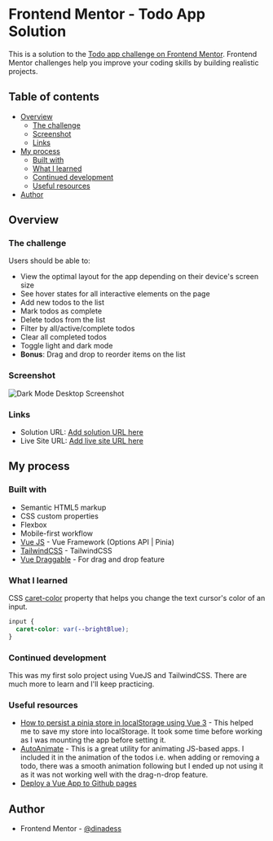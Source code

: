 # Frontend Mentor - Todo App Solution

This is a solution to the [Todo app challenge on Frontend Mentor](https://www.frontendmentor.io/challenges/todo-app-Su1_KokOW). Frontend Mentor challenges help you improve your coding skills by building realistic projects.

## Table of contents

- [Overview](#overview)
  - [The challenge](#the-challenge)
  - [Screenshot](#screenshot)
  - [Links](#links)
- [My process](#my-process)
  - [Built with](#built-with)
  - [What I learned](#what-i-learned)
  - [Continued development](#continued-development)
  - [Useful resources](#useful-resources)
- [Author](#author)

## Overview

### The challenge

Users should be able to:

- View the optimal layout for the app depending on their device's screen size
- See hover states for all interactive elements on the page
- Add new todos to the list
- Mark todos as complete
- Delete todos from the list
- Filter by all/active/complete todos
- Clear all completed todos
- Toggle light and dark mode
- **Bonus**: Drag and drop to reorder items on the list

### Screenshot

![Dark Mode Desktop Screenshot](../todo-app-fm/src/assets/img/dark-mode-screenshot-todo-app-fm.png)

### Links

- Solution URL: [Add solution URL here](https://your-solution-url.com)
- Live Site URL: [Add live site URL here](https://your-live-site-url.com)

## My process

### Built with

- Semantic HTML5 markup
- CSS custom properties
- Flexbox
- Mobile-first workflow
- [Vue JS](https://vuejs.org/) - Vue Framework (Options API | Pinia)
- [TailwindCSS](https://tailwindcss.com/) - TailwindCSS
- [Vue Draggable](https://github.com/SortableJS/vue.draggable.next) - For drag and drop feature

### What I learned

CSS [caret-color](https://developer.mozilla.org/en-US/docs/Web/CSS/caret-color) property that helps you change the text cursor's color of an input.

```css
input {
  caret-color: var(--brightBlue);
}
```

### Continued development

This was my first solo project using VueJS and TailwindCSS. There are much more to learn and I'll keep practicing.

### Useful resources

- [How to persist a pinia store in localStorage using Vue 3](https://github.com/vuejs/pinia/issues/309) - This helped me to save my store into localStorage. It took some time before working as I was mounting the app before setting it.
- [AutoAnimate](https://auto-animate.formkit.com/) - This is a great utility for animating JS-based apps. I included it in the animation of the todos i.e. when adding or removing a todo, there was a smooth animation following but I ended up not using it as it was not working well with the drag-n-drop feature.
- [Deploy a Vue App to Github pages](https://learnvue.co/tutorials/deploy-vue-to-github-pages)

## Author

- Frontend Mentor - [@dinadess](https://www.frontendmentor.io/profile/dinadess)

